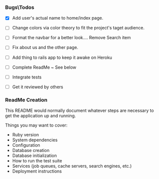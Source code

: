 
### Bugs\Todos
- [x] Add user's actual name to home/index page.   
- [ ] Change colors via color theory to fit the project's taget audience.
- [ ] Format the navbar for a better look.... Remove Search item
- [ ] Fix about us and the other page.
- [ ] Add thing to rails app to keep it awake on Heroku
- [ ] Complete ReadMe ~ See below
- [ ] Integrate tests
- [ ] Get it reviewed by others


### ReadMe Creation
This README would normally document whatever steps are necessary to get the
application up and running.

Things you may want to cover:
* Ruby version
* System dependencies
* Configuration
* Database creation
* Database initialization
* How to run the test suite
* Services (job queues, cache servers, search engines, etc.)
* Deployment instructions